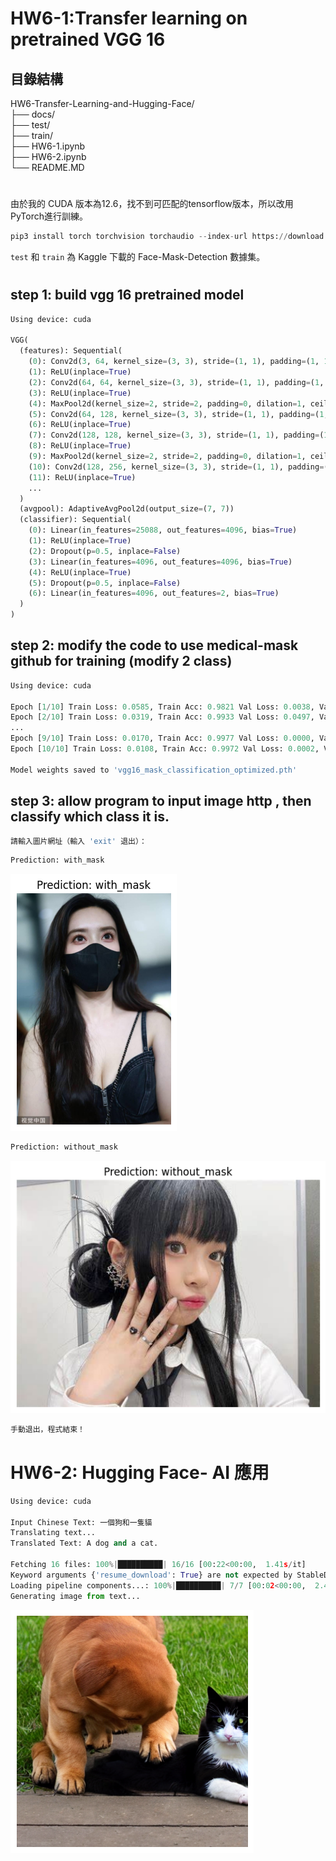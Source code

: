 # HW6-1:Transfer learning on pretrained VGG 16

## 目錄結構  
HW6-Transfer-Learning-and-Hugging-Face/  
├── docs/  
├── test/    
├── train/    
├── HW6-1.ipynb   
├── HW6-2.ipynb    
└── README.MD
#
由於我的 CUDA 版本為12.6，找不到可匹配的tensorflow版本，所以改用PyTorch進行訓練。  
```python
pip3 install torch torchvision torchaudio --index-url https://download.pytorch.org/whl/cu124
```
`test` 和 `train` 為 Kaggle 下載的 Face-Mask-Detection 數據集。  
#

##  step 1: build vgg 16 pretrained model


```python
Using device: cuda

VGG(
  (features): Sequential(
    (0): Conv2d(3, 64, kernel_size=(3, 3), stride=(1, 1), padding=(1, 1))
    (1): ReLU(inplace=True)
    (2): Conv2d(64, 64, kernel_size=(3, 3), stride=(1, 1), padding=(1, 1))
    (3): ReLU(inplace=True)
    (4): MaxPool2d(kernel_size=2, stride=2, padding=0, dilation=1, ceil_mode=False)
    (5): Conv2d(64, 128, kernel_size=(3, 3), stride=(1, 1), padding=(1, 1))
    (6): ReLU(inplace=True)
    (7): Conv2d(128, 128, kernel_size=(3, 3), stride=(1, 1), padding=(1, 1))
    (8): ReLU(inplace=True)
    (9): MaxPool2d(kernel_size=2, stride=2, padding=0, dilation=1, ceil_mode=False)
    (10): Conv2d(128, 256, kernel_size=(3, 3), stride=(1, 1), padding=(1, 1))
    (11): ReLU(inplace=True)
    ...
  )
  (avgpool): AdaptiveAvgPool2d(output_size=(7, 7))
  (classifier): Sequential(
    (0): Linear(in_features=25088, out_features=4096, bias=True)
    (1): ReLU(inplace=True)
    (2): Dropout(p=0.5, inplace=False)
    (3): Linear(in_features=4096, out_features=4096, bias=True)
    (4): ReLU(inplace=True)
    (5): Dropout(p=0.5, inplace=False)
    (6): Linear(in_features=4096, out_features=2, bias=True)
  )
)
```

##   step 2: modify the code to use medical-mask github for training (modify 2 class)

```python
Using device: cuda

Epoch [1/10] Train Loss: 0.0585, Train Acc: 0.9821 Val Loss: 0.0038, Val Acc: 1.0000
Epoch [2/10] Train Loss: 0.0319, Train Acc: 0.9933 Val Loss: 0.0497, Val Acc: 0.9865
...
Epoch [9/10] Train Loss: 0.0170, Train Acc: 0.9977 Val Loss: 0.0000, Val Acc: 1.0000
Epoch [10/10] Train Loss: 0.0108, Train Acc: 0.9972 Val Loss: 0.0002, Val Acc: 1.0000

Model weights saved to 'vgg16_mask_classification_optimized.pth'
```

##  step 3: allow program to input image http , then classify which class it is.

```python
請輸入圖片網址（輸入 'exit' 退出）： 
```
```python
Prediction: with_mask
```
![alt text](docs/image.png)

```python
Prediction: without_mask
```
![alt text](docs/image-1.png)

```python
手動退出，程式結束！
```


# HW6-2: Hugging Face-  AI 應用

```python
Using device: cuda

Input Chinese Text: 一個狗和一隻貓
Translating text...
Translated Text: A dog and a cat.

Fetching 16 files: 100%|██████████| 16/16 [00:22<00:00,  1.41s/it]
Keyword arguments {'resume_download': True} are not expected by StableDiffusionPipeline and will be ignored.
Loading pipeline components...: 100%|██████████| 7/7 [00:02<00:00,  2.49it/s]
Generating image from text...
```

![alt text](docs/image-2.png)
